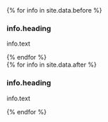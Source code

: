 <style>{% include ui.css %}</style>
<div class = 'row'>
  <div class= 'col-md-4 row'>
  {% for info in site.data.before %}
    <h3>info.heading</h3>
    <p>info.text</p>
  {% endfor %}
  </div>
  <div class = 'col-md-4'>
    <div class = 'case'> 
      <div class="iphone">
          <div class="iphone-top">
            <span class="camera"></span>
            <span class="speaker"></span>
          </div>
          <div class="top-bar"></div>
          <div class="iphone-screen">
            <img src="{{ site.baseurl }}/assets/swipe1.png" alt="" />
          </div>
          <div class="buttons">
            <span class="on-off"></span>
            <span class="sleep"></span>
            <span class="up"></span>
            <span class="down"></span>
          </div>
          <div class="bottom-bar"></div>
          <div class="iphone-bottom">
            <span></span>
          </div>
      </div>
      <div class = 'swipe'>
        <img src = '{{site.baseurl}}/assets/swipe.png' alt = ''>
      </div>
    </div>
  </div>
  <div class = 'col-md-4 row'>
    {% for info in site.data.after %}
      <h3>info.heading</h3>
      <p>info.text</p>
    {% endfor %}
  </div>
</div>
